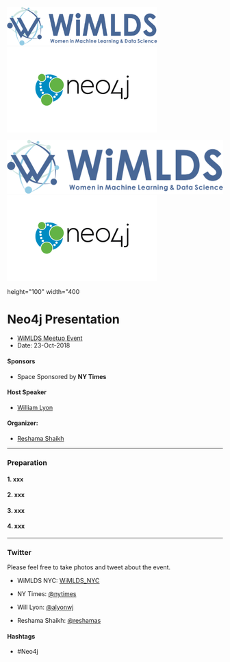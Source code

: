 
<p float="left">
  <img src="images/blue_logo_full.jpg" height="90" width="350" />
  <img src="images/neo4j.png" height="200" width="350"   /> 

</p>

![wimlds](images/blue_logo_full.jpg)  
![scikit](images/neo4j.png)

height="100" width="400

# Neo4j Presentation
 
* [WiMLDS Meetup Event](https://www.meetup.com/NYC-Women-in-Machine-Learning-Data-Science/events/255098438/)  
* Date: 23-Oct-2018

#### Sponsors  
* Space Sponsored by **NY Times**  

#### Host Speaker 
* [William Lyon](https://www.linkedin.com/in/lyonwj/)

#### Organizer:
* [Reshama Shaikh](https://reshamas.github.io) 

---

### Preparation

#### 1.  xxx
 
 
#### 2.  xxx

 
#### 3.  xxx 
 
#### 4.  xxx

---

### Twitter

Please feel free to take photos and tweet about the event.

- WiMLDS NYC:  [WiMLDS_NYC](https://twitter.com/WiMLDS_NYC)

- NY Times: [@nytimes](https://twitter.com/nytimes)

- Will Lyon:  [@alyonwj](https://twitter.com/lyonwj)

- Reshama Shaikh: [@reshamas](https://twitter.com/reshamas)

#### Hashtags

- #Neo4j 
